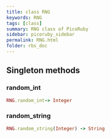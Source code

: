 ```yaml
---
title: class RNG
keywords: RNG
tags: [class]
summary: RNG class of PicoRuby
sidebar: picoruby_sidebar
permalink: RNG.html
folder: rbs_doc
---
```

## Singleton methods
### random_int

```ruby
RNG.random_int-> Integer
```
### random_string

```ruby
RNG.random_string(Integer) -> String
```
